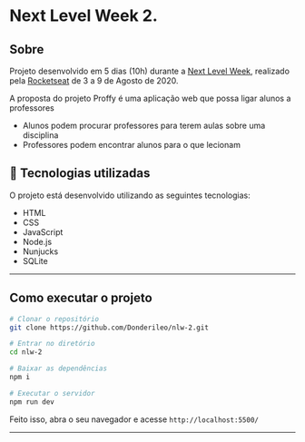 # Next Level Week 2.

## Sobre

Projeto desenvolvido em 5 dias (10h) durante a [Next Level Week](https://nextlevelweek.com/inscricao/2), realizado pela [Rocketseat](https://github.com/Rocketseat) de 3 a 9 de Agosto de 2020.

A proposta do projeto Proffy é uma aplicação web que possa ligar alunos a professores

* Alunos podem procurar professores para terem aulas sobre uma disciplina
* Professores podem encontrar alunos para o que lecionam

## 🚀 Tecnologias utilizadas

O projeto está desenvolvido utilizando as seguintes tecnologias:

- HTML
- CSS
- JavaScript
- Node.js 
- Nunjucks 
- SQLite 

--- 

## Como executar o projeto

```bash
# Clonar o repositório
git clone https://github.com/Donderileo/nlw-2.git

# Entrar no diretório
cd nlw-2

# Baixar as dependências
npm i

# Executar o servidor
npm run dev
```

Feito isso, abra o seu navegador e acesse `http://localhost:5500/`

---
